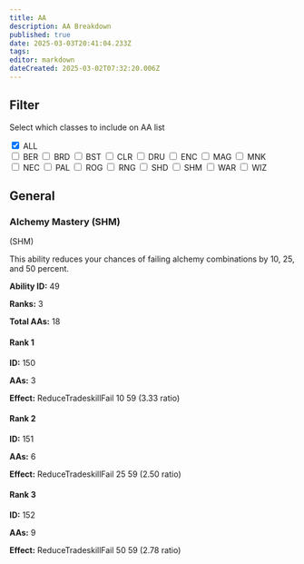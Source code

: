 ```yaml
---
title: AA
description: AA Breakdown
published: true
date: 2025-03-03T20:41:04.233Z
tags: 
editor: markdown
dateCreated: 2025-03-02T07:32:20.006Z
---
```


## Filter

Select which classes to include on AA list
<div class="filter-container">
    <label><input type="checkbox" value="ALL" class="filter-checkbox" checked> ALL</label><br>
    <label><input type="checkbox" value="BER" class="filter-checkbox"> BER</label>
    <label><input type="checkbox" value="BRD" class="filter-checkbox"> BRD</label>
    <label><input type="checkbox" value="BST" class="filter-checkbox"> BST</label>
    <label><input type="checkbox" value="CLR" class="filter-checkbox"> CLR</label>
    <label><input type="checkbox" value="DRU" class="filter-checkbox"> DRU</label>
    <label><input type="checkbox" value="ENC" class="filter-checkbox"> ENC</label>
    <label><input type="checkbox" value="MAG" class="filter-checkbox"> MAG</label>
    <label><input type="checkbox" value="MNK" class="filter-checkbox"> MNK</label><br>
    <label><input type="checkbox" value="NEC" class="filter-checkbox"> NEC</label>
    <label><input type="checkbox" value="PAL" class="filter-checkbox"> PAL</label>
    <label><input type="checkbox" value="ROG" class="filter-checkbox"> ROG</label>
    <label><input type="checkbox" value="RNG" class="filter-checkbox"> RNG</label>
    <label><input type="checkbox" value="SHD" class="filter-checkbox"> SHD</label>
    <label><input type="checkbox" value="SHM" class="filter-checkbox"> SHM</label>
    <label><input type="checkbox" value="WAR" class="filter-checkbox"> WAR</label>
    <label><input type="checkbox" value="WIZ" class="filter-checkbox"> WIZ</label>
</div>

## General

<div class="ability-container">
  <div class="ability-header">
    <h3>Alchemy Mastery (SHM)</h3>
    <span class="ability-classes">(SHM)</span>
  </div>
  <div class="ability-description">
    <p>This ability reduces your chances of failing alchemy combinations by 10, 25, and 50 percent.</p>
  </div>
  <div class="ability-details">
    <p><strong>Ability ID:</strong> 49</p>
    <p><strong>Ranks:</strong> 3</p>
    <p><strong>Total AAs:</strong> 18</p>
  </div>
  <div class="ability-ranks">
    <div class="ability-rank">
      <h4>Rank 1</h4>
      <p><strong>ID:</strong> 150</p>
      <p><strong>AAs:</strong> 3</p>
      <p><strong>Effect:</strong> ReduceTradeskillFail 10 59 (3.33 ratio)</p>
    </div>
    <div class="ability-rank">
      <h4>Rank 2</h4>
      <p><strong>ID:</strong> 151</p>
      <p><strong>AAs:</strong> 6</p>
      <p><strong>Effect:</strong> ReduceTradeskillFail 25 59 (2.50 ratio)</p>
    </div>
    <div class="ability-rank">
      <h4>Rank 3</h4>
      <p><strong>ID:</strong> 152</p>
      <p><strong>AAs:</strong> 9</p>
      <p><strong>Effect:</strong> ReduceTradeskillFail 50 59 (2.78 ratio)</p>
    </div>
  </div>
</div>
